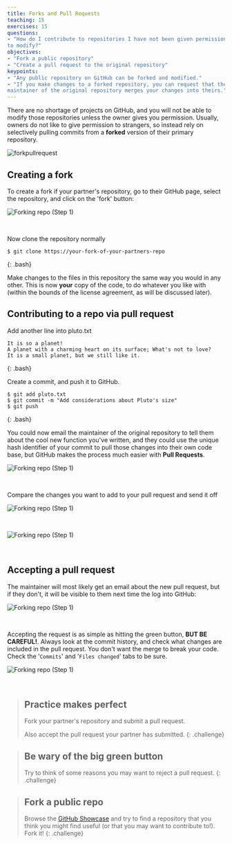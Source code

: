 ```yaml
---
title: Forks and Pull Requests
teaching: 15
exercises: 15
questions:
- "How do I contribute to repositories I have not been given permission
to modify?"
objectives:
- "Fork a public repository"
- "Create a pull request to the original repository"
keypoints:
- "Any public repository on GitHub can be forked and modified."
- "If you make changes to a forked repository, you can request that the
maintainer of the original repository merges your changes into theirs."
---
```


There are no shortage of projects on GitHub, and you will not be able
 to modify those repositories unless the owner gives you permission.
 Usually, owners do not like to give permission to strangers, so instead
 rely on selectively pulling commits from a **forked** version of their
 primary repository.


![forkpullrequest](../fig/github_fork_pull_request.png)

## Creating a fork

To create a fork if your partner's repository, go to their GitHub page,
select the repository, and click on the 'fork' button:

![Forking repo (Step 1)](../fig/github-fork-stars-01.png)

&nbsp;

Now clone the repository normally

~~~
$ git clone https://your-fork-of-your-partners-repo
~~~
{: .bash}

Make changes to the files in this repository the same way you would in
 any other. This is now **your** copy of the code, to do whatever you
 like with (within the bounds of the license agreement, as will be
 discussed later). 


## Contributing to a repo via pull request

Add another line into pluto.txt 

~~~
It is so a planet!
A planet with a charming heart on its surface; What's not to love?
It is a small planet, but we still like it.
~~~
{: .bash}

Create a commit, and push it to GitHub.

~~~
$ git add pluto.txt
$ git commit -m "Add considerations about Pluto's size"
$ git push
~~~
{: .bash}

You could now email the maintainer of the original repository to tell
 them about the cool new function you've written, and they could use
 the unique hash identifier of your commit to pull those changes into
 their own code base, but GitHub makes the process much easier with
 **Pull Requests**.

![Forking repo (Step 1)](../fig/github-fork-02.png)

&nbsp;

Compare the changes you want to add to your pull request and send it off

![Forking repo (Step 1)](../fig/github-fork-03.png)

&nbsp;

![Forking repo (Step 1)](../fig/github-fork-04.png)

&nbsp;

## Accepting a pull request

The maintainer will most likely get an email about the new pull request,
 but if they don't, it will be visible to them next time the log into
 GitHub:

![Forking repo (Step 1)](../fig/github-fork-05.png)

&nbsp;

Accepting the request is as simple as hitting the green button, **BUT BE
 CAREFUL!**. Always look at the commit history, and check what changes
 are included in the pull request. You don't want the merge to break
 your code. Check the '`Commits`' and '`Files changed`' tabs to be sure.

![Forking repo (Step 1)](../fig/github-fork-06.png)

&nbsp;


> ## Practice makes perfect
>
> Fork your partner's repository and submit a pull request.
> 
> Also accept the pull request your partner has submitted.
{: .challenge}

> ## Be wary of the big green button
>
> Try to think of some reasons you may want to reject a pull request.
{: .challenge}

> ## Fork a public repo
>
> Browse the [GitHub Showcase](https://github.com/showcases) and try
> to find a repository that you think you might find useful (or that you 
> may want to contribute to!). Fork it!
{: .challenge}


